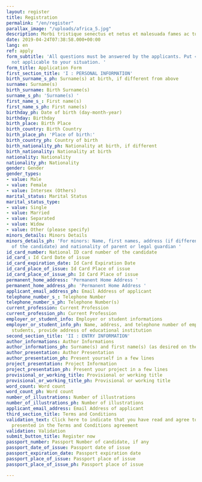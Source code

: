 ```yaml
---
layout: register
title: Registration
permalink: "/en/register"
parallax_image: "/uploads/africa_5.jpg"
description: Morbi tristique senectus et netus et malesuada fames ac turpis egestas.
date: 2019-04-24T07:38:58.000+00:00
lang: en
ref: apply
form_subtitle: 'All questions must be answered by the applicants. Put « NA » for questions
  not applicable to your situation. '
form_title: Application Form
first_section_title: 'I : PERSONAL INFORMATION'
birth_surname_s_ph: Surname(s) at birth, if different from above
surname: Surname(s)
birth_surname: Birth Surname(s)
surname_s_ph: 'Surname(s) '
first_name_s_: First name(s)
first_name_s_ph: First name(s)
birthday_ph: Date of birth (day-month-year)
birthday: Birthday
birth_place: Birth Place
birth_country: Birth Country
birth_place_ph: 'Place of birth:'
birth_country_ph: Country of birth
birth_nationality_ph: Nationality at birth, if different
birth_nationality: Nationality at birth
nationality: Nationality
nationality_ph: Nationality
gender: Gender
gender_types:
- value: Male
- value: Female
- value: Intersex (Others)
marital_status: Marital Status
marital_status_type:
- value: Single
- value: Married
- value: Separated
- value: Widow
- value: Other (please specify)
minors_details: Minors Details
minors_details_ph: 'For minors: Name, first names, address (if different from that
  of the candidate) and nationality of parent or legal guardian '
id_card_number: National ID card number of the candidate
id_card_: Id Card Date of issue
id_card_expiration_date: Id Card Expiration Date
id_card_place_of_issue: Id Card Place of issue
id_card_place_of_issue_ph: Id Card Place of issue
permanent_home_address: 'Permanent Home Address '
permanent_home_address_ph: 'Permanent Home Address '
applicant_email_address_ph: Email Address of applicant
telephone_number_s_: Telephone Number
telephone_number_s_ph: Telephone Number(s)
current_profession: Current Profession
current_profession_ph: Current Profession
employer_or_student_info: Employer or student informations
employer_or_student_info_ph: Name, address, and telephone number of employer. For
  students, provide address of educational institution
second_section_title: 'II : ENTRY INFORMATION'
author_informations: Author Informations
author_informations_ph: Surname(s) and first name(s) (as desired on the manuscript)
author_presentation: Author Presentation
author_presentation_ph: Present yourself in a few lines
project_presentation: Project Information
project_presentation_ph: Present your project in a few lines
provisional_or_working_title: Provisional or working title
provisional_or_working_title_ph: Provisional or working title
word_count: Word count
word_count_ph: Word count
number_of_illustrations: Number of illustrations
number_of_illustrations_ph: Number of illustrations
applicant_email_address: Email Address of applicant
third_section_title: Terms and Conditions
validation_text: Click here to indicate that you have read and agree to the terms
  presented in the Terms and Conditions agreement
validation: Validation
submit_button_title: Register now
passport_number: Passport Number of candidate, if any
passport_date_of_issue: Passport date of issue
passport_expiration_date: Passport expiration date
passport_place_of_issue: Passport place of issue
passport_place_of_issue_ph: Passport place of issue

---
```

